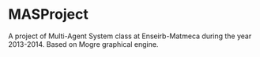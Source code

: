MASProject
==========

A project of Multi-Agent System class at Enseirb-Matmeca during the year 2013-2014. Based on Mogre graphical engine. 
